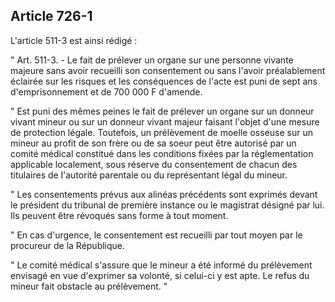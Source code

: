Article 726-1
----
L'article 511-3 est ainsi rédigé :

" Art. 511-3. - Le fait de prélever un organe sur une personne vivante majeure
sans avoir recueilli son consentement ou sans l'avoir préalablement éclairée sur
les risques et les conséquences de l'acte est puni de sept ans d'emprisonnement
et de 700 000 F d'amende.

" Est puni des mêmes peines le fait de prélever un organe sur un donneur vivant
mineur ou sur un donneur vivant majeur faisant l'objet d'une mesure de
protection légale. Toutefois, un prélèvement de moelle osseuse sur un mineur au
profit de son frère ou de sa soeur peut être autorisé par un comité médical
constitué dans les conditions fixées par la réglementation applicable
localement, sous réserve du consentement de chacun des titulaires de l'autorité
parentale ou du représentant légal du mineur.

" Les consentements prévus aux alinéas précédents sont exprimés devant le
président du tribunal de première instance ou le magistrat désigné par lui. Ils
peuvent être révoqués sans forme à tout moment.

" En cas d'urgence, le consentement est recueilli par tout moyen par le
procureur de la République.

" Le comité médical s'assure que le mineur a été informé du prélèvement envisagé
en vue d'exprimer sa volonté, si celui-ci y est apte. Le refus du mineur fait
obstacle au prélèvement. "
